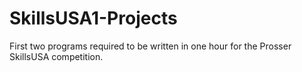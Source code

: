 # SkillsUSA1-Projects
First two programs required to be written in one hour for the Prosser SkillsUSA competition.
